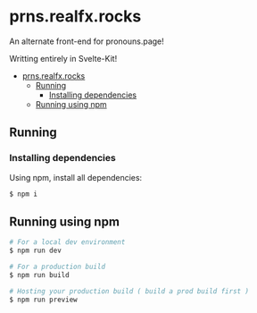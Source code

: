 # prns.realfx.rocks

An alternate front-end for pronouns.page!

Writting entirely in Svelte-Kit!

- [prns.realfx.rocks](#prnsrealfxrocks)
  - [Running](#running)
    - [Installing dependencies](#installing-dependencies)
  - [Running using npm](#running-using-npm)

## Running

### Installing dependencies

Using npm, install all dependencies:

```bash
$ npm i
```

## Running using npm

```bash
# For a local dev environment
$ npm run dev

# For a production build
$ npm run build

# Hosting your production build ( build a prod build first )
$ npm run preview
```

